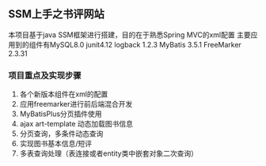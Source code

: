## SSM上手之书评网站
本项目基于java SSM框架进行搭建，目的在于熟悉Spring MVC的xml配置
主要应用到的组件有MySQL8.0 junit4.12 logback 1.2.3 MyBatis 3.5.1 FreeMarker  2.3.31

### 项目重点及实现步骤
1. 各个新版本组件在xml的配置
2. 应用freemarker进行前后端混合开发
3. MyBatisPlus分页插件使用
4. ajax art-template 动态加载图书信息
5. 分页查询，多条件动态查询
6. 实现图书基本信息/短评
7. 多表查询处理（表连接或者entity类中嵌套对象二次查询）

